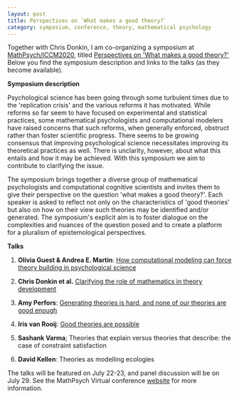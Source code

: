 ```yaml
---
layout: post
title: Perspectives on `What makes a good theory?`
category: symposium, conference, theory, mathematical psychology
---
```


Together with Chris Donkin, I am co-organizing a symposium at [MathPsych/ICCM2020](http://mathpsych.org/conferences/2020/), titled [Perspectives on 'What makes a good theory?'](http://mathpsych.org/conferences/2020/?p=symposia) Below you find the symposium description and links to the talks (as they become available).

**Symposium description**

Psychological science has been going through some turbulent times due to the 'replication crisis' and the various reforms it has motivated. While reforms so far seem to have focused on experimental and statistical practices, some mathematical psychologists and computational modelers have raised concerns that such reforms, when generally enforced, obstruct rather than foster scientific progress. There seems to be growing consensus that improving psychological science necessitates improving its theoretical practices as well. There is unclarity, however, about what this entails and how it may be achieved. With this symposium we aim to contribute to clarifying the issue.

The symposium brings together a diverse group of mathematical psychologists and computational cognitive scientists and invites them to give their perspective on the question 'what makes a good theory?'. Each speaker is asked to reflect not only on the characteristics of 'good theories' but also on how on their view such theories may be identified and/or generated. The symposium's explicit aim is to foster dialogue on the complexities and nuances of the question posed and to create a platform for a pluralism of epistemological perspectives.

**Talks**

1. **Olivia Guest & Andrea E. Martin**: [How computational modeling can force theory building in psychological science](https://www.youtube.com/watch?v=8Aa9_6ahO48&feature=emb_logo)

2. **Chris Donkin et al.** [Clarifying the role of mathematics in theory development](https://youtu.be/6Q8rRabXJb4)

3. **Amy Perfors**: [Generating theories is hard, and none of our theories are good enough](https://www.youtube.com/watch?v=NFIQp_gMumM)

4. **Iris van Rooij**: [Good theories are possible](https://www.youtube.com/watch?v=XXhRyRW630Y)

5. **Sashank Varma**; Theories that explain versus theories that describe: the case of constraint satisfaction

6. **David Kellen**: Theories as modelling ecologies

The talks will be featured on July 22-23, and panel discussion will be on July 29. See the MathPsych Virtual conference [website](https://virtual.mathpsych.org) for more information.
